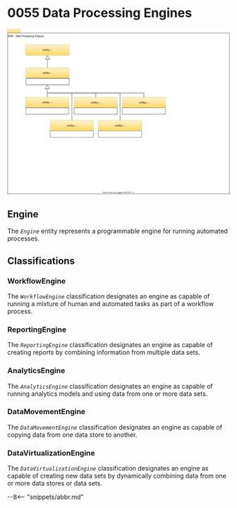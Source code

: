 <!-- SPDX-License-Identifier: CC-BY-4.0 -->
<!-- Copyright Contributors to the Egeria project. -->

# 0055 Data Processing Engines

![UML](0055-Data-Processing-Engines.svg)

## Engine

The *`Engine`* entity represents a programmable engine for running automated processes.

## Classifications

### WorkflowEngine

The *`WorkflowEngine`* classification designates an engine as capable of running a mixture of human and automated tasks as part of a workflow process.

### ReportingEngine

The *`ReportingEngine`* classification designates an engine as capable of creating reports by combining information from multiple data sets.

### AnalyticsEngine

The *`AnalyticsEngine`* classification designates an engine as capable of running analytics models and using data from one or more data sets.

### DataMovementEngine

The *`DataMovementEngine`* classification designates an engine as capable of copying data from one data store to another.

### DataVirtualizationEngine

The *`DataVirtualizationEngine`* classification designates an engine as capable of creating new data sets by dynamically combining data from one or more data stores or data sets.

--8<-- "snippets/abbr.md"
